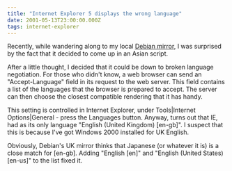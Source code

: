 ```yaml
---
title: "Internet Explorer 5 displays the wrong language"
date: 2001-05-13T23:00:00.000Z
tags: internet-explorer
---
```

Recently, while wandering along to my local [Debian mirror](http://www.uk.debian.org/), I was surprised by the fact that it decided to come up in an Asian script.

After a little thought, I decided that it could be down to broken language negotiation. For those who didn't know, a web browser can send an "Accept-Language" field in its request to the web server. This field contains a list of the languages that the browser is prepared to accept. The server can then choose the closest compatible rendering that it has handy.

This setting is controlled in Internet Explorer, under Tools|Internet Options|General - press the Languages button. Anyway, turns out that IE, had as its only language "English (United Kingdom) [en-gb]". I suspect that this is because I've got Windows 2000 installed for UK English.

Obviously, Debian's UK mirror thinks that Japanese (or whatever it is) is a close match for [en-gb]. Adding "English [en]" and "English (United States) [en-us]" to the list fixed it.
